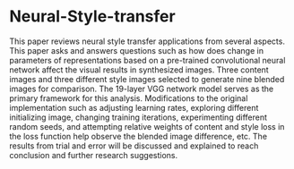 # Neural-Style-transfer
This paper reviews neural style transfer applications from several aspects. This paper asks and answers questions such as how does change in parameters of representations based on a pre-trained convolutional neural network affect the visual results in synthesized images. Three content images and three different style images selected to generate nine blended images for comparison. The 19-layer VGG network model serves as the primary framework for this analysis. Modifications to the original implementation such as adjusting learning rates, exploring different initializing image, changing training iterations, experimenting different random seeds, and attempting relative weights of content and style loss in the loss function help observe the blended image difference, etc. The results from trial and error will be discussed and explained to reach conclusion and further research suggestions.
